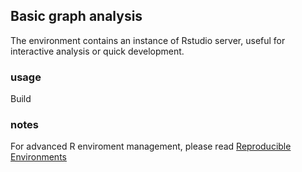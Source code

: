 ## Basic graph analysis 

The environment contains an instance of Rstudio server, useful for interactive analysis or quick development.


### usage

Build


### notes

For advanced R enviroment management, please read [Reproducible Environments](https://environments.rstudio.com/)


